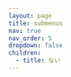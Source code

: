 ```yaml
---
layout: page
title: submenus
nav: true
nav_order: 5
dropdown: false
children:
  - title: ない
---
```

